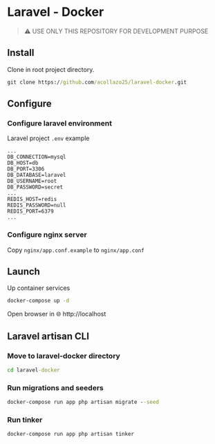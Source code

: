 # Laravel - Docker

> ⚠ USE ONLY THIS REPOSITORY FOR DEVELOPMENT PURPOSE

## Install
Clone in root project directory.
```cmd
git clone https://github.com/acollazo25/laravel-docker.git
```

## Configure

### Configure laravel environment
Laravel project `.env` example
```dotenv
...
DB_CONNECTION=mysql
DB_HOST=db
DB_PORT=3306
DB_DATABASE=laravel
DB_USERNAME=root
DB_PASSWORD=secret
...
REDIS_HOST=redis
REDIS_PASSWORD=null
REDIS_PORT=6379
...
```

### Configure nginx server
Copy `nginx/app.conf.example` to `nginx/app.conf`

## Launch
Up container services
```cmd
docker-compose up -d
```
Open browser in 🌐 http://localhost


## Laravel artisan CLI

### Move to laravel-docker directory
```cmd
cd laravel-docker
```

### Run migrations and seeders
```cmd
docker-compose run app php artisan migrate --seed
```

### Run tinker
```cmd
docker-compose run app php artisan tinker
```

